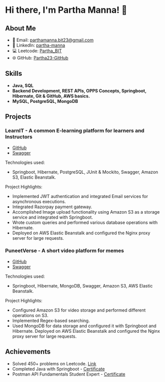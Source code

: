 
# Hi there, I'm Partha Manna! 👋

## About Me
- 📧 Email: parthamanna.bit23@gmail.com
- 💼 LinkedIn: [partha-manna](https://www.linkedin.com/in/partha-manna-78b592199)
- 💻 Leetcode: [Partha_BIT](https://leetcode.com/Partha_BIT/)
- 🌐 GitHub: [Partha23-GitHub](https://github.com/Partha23-GitHub)

## Skills
- **Java, SQL**
- **Backend Development, REST APIs, OPPS Concepts, Springboot, Hibernate, Git & GitHub, AWS basics.**
- **MySQL, PostgreSQL, MongoDB**

## Projects
### LearnIT - A common E-learning platform for learners and Instructors
- [GitHub](https://github.com/YourRepo/LearnIT)
- [Swagger](https://your-swagger-link.com)

Technologies used:
- Springboot, Hibernate, PostgreSQL, JUnit & Mockito, Swagger, Amazon S3, Elastic Beanstalk.

Project Highlights:
-  Implemented JWT authentication and integrated Email services for asynchronous executions.
- Integrated Razorpay payment gateway.
- Accomplished Image upload functionality using Amazon S3 as a storage service and integrated with Springboot.
- Wrote custom queries and performed various database operations with Hibernate.
- Deployed on AWS Elastic Beanstalk and configured the Nginx proxy server for large requests.

### PuneetVerse - A short video platform for memes
- [GitHub](https://github.com/YourRepo/PuneetVerse)
- [Swagger](https://your-swagger-link.com)

Technologies used:
- Springboot, Hibernate, MongoDB, Swagger, Amazon S3, AWS Elastic Beanstalk.

Project Highlights:
-  Configured Amazon S3 for video storage and performed different operations on S3.
- Implemented Regex-based searching.
- Used MongoDB for data storage and configured it with Springboot and Hibernate.
   Deployed on AWS Elastic Beanstalk and configured the Nginx proxy server for large requests.

## Achievements
- Solved 450+ problems on Leetcode. [Link](https://leetcode.com/Partha_BIT/)
- Completed Java with Springboot - [Certificate](https://your-certificate-link.com)
- Postman API Fundamentals Student Expert - [Certificate](https://your-certificate-link.com)


<!---
Partha23-GitHub/Partha23-GitHub is a ✨ special ✨ repository because its `README.md` (this file) appears on your GitHub profile.
You can click the Preview link to take a look at your changes.
--->
